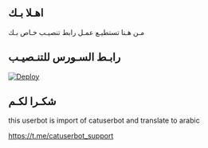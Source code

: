 ## اهـلا بـك
مـن هـنا تستطيـع عمـل رابط تنصيـب خـاص بـك

## رابـط السـورس للتنـصيـب

[![Deploy](https://www.herokucdn.com/deploy/button.svg)](https://heroku.com/deploy?template=https://github.com/prideuok/jmthon)

## شكـرا لكـم 


this userbot is import of catuserbot and translate to arabic

https://t.me/catuserbot_support
